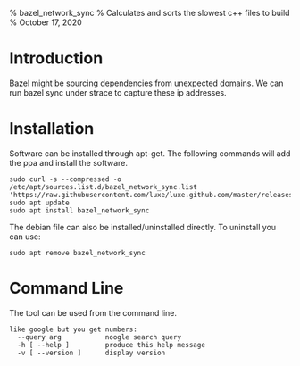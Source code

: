 % bazel_network_sync
% Calculates and sorts the slowest c++ files to build
% October 17, 2020


# Introduction
Bazel might be sourcing dependencies from unexpected domains.  We can run bazel sync under strace to capture these ip addresses.  


# Installation
Software can be installed through apt-get.  The following commands will add the ppa and install the software.  
```
sudo curl -s --compressed -o /etc/apt/sources.list.d/bazel_network_sync.list 'https://raw.githubusercontent.com/luxe/luxe.github.com/master/releases/bazel_network_sync/bazel_network_sync.list'
sudo apt update
sudo apt install bazel_network_sync

```
The debian file can also be installed/uninstalled directly.  To uninstall you can use:  
```
sudo apt remove bazel_network_sync
```



# Command Line
The tool can be used from the command line.  
```
like google but you get numbers:
  --query arg           noogle search query
  -h [ --help ]         produce this help message
  -v [ --version ]      display version

```



